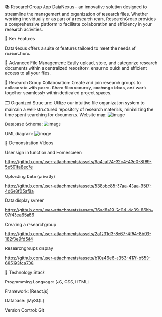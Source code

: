📚 ResearchGroup App
DataNexus – an innovative solution designed to streamline the management and organization of research files. 
Whether working individually or as part of a research team, ResearchGroup provides a comprehensive platform to facilitate collaboration and efficiency in your research activities.


🚀 Key Features

DataNexus offers a suite of features tailored to meet the needs of researchers:


📂 Advanced File Management: Easily upload, store, and categorize research documents within a centralized repository, ensuring quick and efficient access to all your files.

👥 Research Group Collaboration: Create and join research groups to collaborate with peers. Share files securely, exchange ideas, and work together seamlessly within dedicated project spaces.

🗂️ Organized Structure: Utilize our intuitive file organization system to maintain a well-structured repository of research materials, minimizing the time spent searching for documents.
Website map:
![image](https://github.com/user-attachments/assets/a11b7977-d4c6-4f44-b35c-c069754c31e4)

Database Schema:
![image](https://github.com/user-attachments/assets/eaea731f-25e3-4131-9b3d-626857952bc6)

UML diagram:
![image](https://github.com/user-attachments/assets/405d603d-70c5-433f-a357-0bf6c446fc59)


🎥 Demonstration Videos


User sign in function and Homescreen

https://github.com/user-attachments/assets/9a4caf74-32c4-43e0-8f89-5e591fa8ec7e


Uploading Data (privatly)

https://github.com/user-attachments/assets/538bbc85-37aa-43aa-95f7-4d6e8f05af8a


Data display svreen

https://github.com/user-attachments/assets/36ad8a19-2c04-4d39-86bb-97f43ea65a66


Creating a researchgroup

https://github.com/user-attachments/assets/2a1231d3-8e67-4f94-8b03-182f3e9fd5d4


Researchgroups display

https://github.com/user-attachments/assets/b10a46e6-e353-417f-b559-685193fca708





🔧 Technology Stack

Programming Language: [JS, CSS, HTML]

Framework: [React.js]

Database: [MySQL]

Version Control: Git




